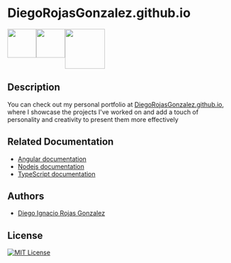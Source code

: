 # DiegoRojasGonzalez.github.io

<div style="display: flex;">
  <a href="https://angular.io/" target="_blank"> 
    <img src="https://cdn.freebiesupply.com/logos/large/2x/angular-icon-1-logo-png-transparent.png" width="65" />
  </a>
  <a href="https://www.typescriptlang.org/" target="_blank">
      <img src="https://th.bing.com/th/id/R.8075e9fb9d9e4d38ab81dae248c6dbd0?rik=m8wEkmr8R1U1gA&riu=http%3a%2f%2fpnbmobile.com%2fimages%2ftypescript_logo.png&ehk=wde0lVRVQLeiYmCgdeE%2bTbW2qlCyP7smtUsY5bfYKwI%3d&risl=&pid=ImgRaw&r=0" width="65" />  
  </a>
  <a href="https://nodejs.org" target="_blank">
    <img src="https://logos-download.com/wp-content/uploads/2016/09/Node_logo_NodeJS.png" width="90" />
  </a>
</div>

## Description

You can check out my personal portfolio at [DiegoRojasGonzalez.github.io](https://diegorojasgonzalez.github.io/), where I showcase the projects I've worked on and add a touch of personality and creativity to present them more effectively   

## Related Documentation

 - [Angular documentation](https://angular.io/docs)
 - [Nodejs documentation](https://nodejs.org/en/docs)
 - [TypeScript documentation](https://www.typescriptlang.org/docs/)

## Authors

- [Diego Ignacio Rojas Gonzalez](https://github.com/DiegoRojasGonzalez)

## License

[![MIT License](https://img.shields.io/badge/License-MIT-green.svg)](https://choosealicense.com/licenses/mit/)
